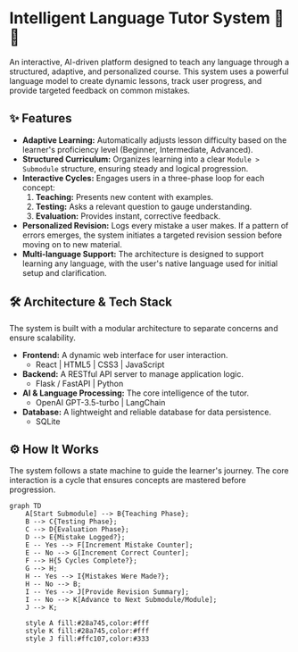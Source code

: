 # Intelligent Language Tutor System 🤖💬

An interactive, AI-driven platform designed to teach any language through a structured, adaptive, and personalized course. This system uses a powerful language model to create dynamic lessons, track user progress, and provide targeted feedback on common mistakes.

## ✨ Features

-   **Adaptive Learning:** Automatically adjusts lesson difficulty based on the learner's proficiency level (Beginner, Intermediate, Advanced).
-   **Structured Curriculum:** Organizes learning into a clear `Module > Submodule` structure, ensuring steady and logical progression.
-   **Interactive Cycles:** Engages users in a three-phase loop for each concept:
    1.  **Teaching:** Presents new content with examples.
    2.  **Testing:** Asks a relevant question to gauge understanding.
    3.  **Evaluation:** Provides instant, corrective feedback.
-   **Personalized Revision:** Logs every mistake a user makes. If a pattern of errors emerges, the system initiates a targeted revision session before moving on to new material.
-   **Multi-language Support:** The architecture is designed to support learning any language, with the user's native language used for initial setup and clarification.

## 🛠️ Architecture & Tech Stack

The system is built with a modular architecture to separate concerns and ensure scalability.

-   **Frontend:** A dynamic web interface for user interaction.
    -   React | HTML5 | CSS3 | JavaScript
-   **Backend:** A RESTful API server to manage application logic.
    -   Flask / FastAPI | Python
-   **AI & Language Processing:** The core intelligence of the tutor.
    -   OpenAI GPT-3.5-turbo | LangChain
-   **Database:** A lightweight and reliable database for data persistence.
    -   SQLite

## ⚙️ How It Works

The system follows a state machine to guide the learner's journey. The core interaction is a cycle that ensures concepts are mastered before progression.

```mermaid
graph TD
    A[Start Submodule] --> B{Teaching Phase};
    B --> C{Testing Phase};
    C --> D{Evaluation Phase};
    D --> E{Mistake Logged?};
    E -- Yes --> F[Increment Mistake Counter];
    E -- No --> G[Increment Correct Counter];
    F --> H{5 Cycles Complete?};
    G --> H;
    H -- Yes --> I{Mistakes Were Made?};
    H -- No --> B;
    I -- Yes --> J[Provide Revision Summary];
    I -- No --> K[Advance to Next Submodule/Module];
    J --> K;

    style A fill:#28a745,color:#fff
    style K fill:#28a745,color:#fff
    style J fill:#ffc107,color:#333
